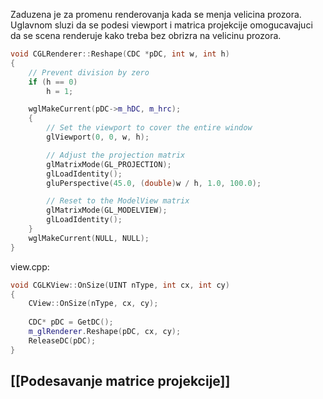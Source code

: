 
Zaduzena je za promenu renderovanja kada se menja velicina prozora. Uglavnom sluzi da se podesi viewport i matrica projekcije omogucavajuci da se scena renderuje kako treba bez obrizra na velicinu prozora.

```c++
void CGLRenderer::Reshape(CDC *pDC, int w, int h)
{
    // Prevent division by zero
    if (h == 0)
        h = 1;

    wglMakeCurrent(pDC->m_hDC, m_hrc);
	{
	    // Set the viewport to cover the entire window
	    glViewport(0, 0, w, h);

	    // Adjust the projection matrix
	    glMatrixMode(GL_PROJECTION);
	    glLoadIdentity();
	    gluPerspective(45.0, (double)w / h, 1.0, 100.0);

	    // Reset to the ModelView matrix
	    glMatrixMode(GL_MODELVIEW);
	    glLoadIdentity();
	}
    wglMakeCurrent(NULL, NULL);
}

```

view.cpp:
```c++
void CGLKView::OnSize(UINT nType, int cx, int cy)  
{  
    CView::OnSize(nType, cx, cy);  
  
    CDC* pDC = GetDC();  
    m_glRenderer.Reshape(pDC, cx, cy);  
    ReleaseDC(pDC);  
}
```
## [[Podesavanje matrice projekcije]]


